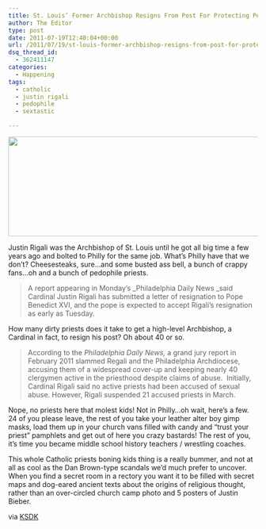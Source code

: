 ```yaml
---
title: St. Louis’ Former Archbishop Resigns From Post For Protecting Pedophile Priests
author: The Editor
type: post
date: 2011-07-19T12:40:04+00:00
url: /2011/07/19/st-louis-former-archbishop-resigns-from-post-for-protecting-pedophile-priests/
dsq_thread_id:
  - 362411147
categories:
  - Happening
tags:
  - catholic
  - justin rigali
  - pedophile
  - sextastic

---
```

[<img class="aligncenter size-full wp-image-10329" title="justin_rigali" src="http://media.punchingkitty.com/wordpress/2011/07/justin_rigali.jpeg" alt="" width="600" height="201" />][1]

Justin Rigali was the Archbishop of St. Louis until he got all big time a few years ago and bolted to Philly for the same job. What&#8217;s Philly have that we don&#8217;t? Cheesesteaks, sure&#8230;and some busted ass bell, a bunch of crappy fans&#8230;oh and a bunch of pedophile priests.

> A report appearing in Monday&#8217;s _Philadelphia Daily News _said Cardinal Justin Rigali has submitted a letter of resignation to Pope Benedict XVI, and the pope is expected to accept Rigali&#8217;s resignation as early as Tuesday.

How many dirty priests does it take to get a high-level Archbishop, a Cardinal in fact, to resign his post? Oh about 40 or so.

> According to the _Philadelphia Daily News,_ a grand jury report in February 2011 slammed Regali and the Philadelphia Archdiocese, accusing them of a widespread cover-up and keeping nearly 40 clergymen active in the priesthood despite claims of abuse.  Initially, Cardinal Rigali said no active priests had been accused of sexual abuse. However, Rigali suspended 21 accused priests in March.

Nope, no priests here that molest kids! Not in Philly&#8230;oh wait, here&#8217;s a few. 24 of you please leave, the rest of you take your leather alter boy gimp masks, load them up in your church vans filled with candy and &#8220;trust your priest&#8221; pamphlets and get out of here you crazy bastards! The rest of you, it&#8217;s time you became middle school history teachers / wrestling coaches.

This whole Catholic priests boning kids thing is a really bummer, and not at all as cool as the Dan Brown-type scandals we&#8217;d much prefer to uncover. When you find a secret room in a rectory you want it to be filled with secret maps and dog-eared ancient texts about the origins of religious thought, rather than an over-circled church camp photo and 5 posters of Justin Bieber.

via <a href="http://www.ksdk.com/news/article/267459/3/Former-St-Louis-archbishop-resigns-as-Philadelphia-Cardinal" target="_blank">KSDK</a>

 [1]: http://media.punchingkitty.com/wordpress/2011/07/justin_rigali.jpeg